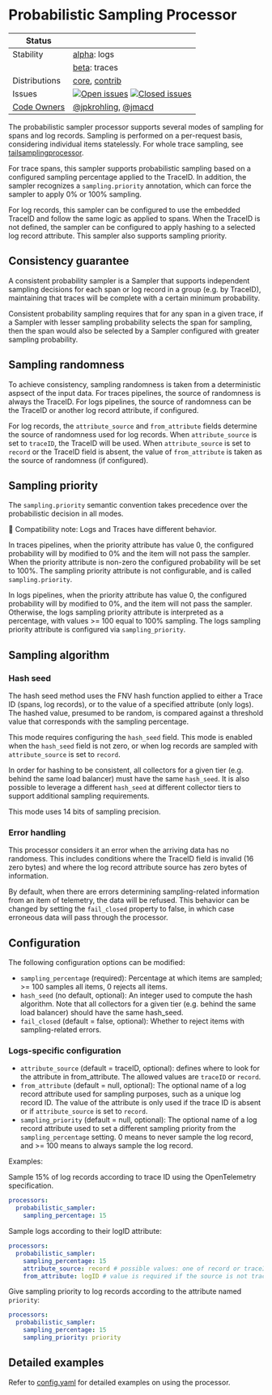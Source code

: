 # Probabilistic Sampling Processor

<!-- status autogenerated section -->
| Status        |           |
| ------------- |-----------|
| Stability     | [alpha]: logs   |
|               | [beta]: traces   |
| Distributions | [core], [contrib] |
| Issues        | [![Open issues](https://img.shields.io/github/issues-search/open-telemetry/opentelemetry-collector-contrib?query=is%3Aissue%20is%3Aopen%20label%3Aprocessor%2Fprobabilisticsampler%20&label=open&color=orange&logo=opentelemetry)](https://github.com/open-telemetry/opentelemetry-collector-contrib/issues?q=is%3Aopen+is%3Aissue+label%3Aprocessor%2Fprobabilisticsampler) [![Closed issues](https://img.shields.io/github/issues-search/open-telemetry/opentelemetry-collector-contrib?query=is%3Aissue%20is%3Aclosed%20label%3Aprocessor%2Fprobabilisticsampler%20&label=closed&color=blue&logo=opentelemetry)](https://github.com/open-telemetry/opentelemetry-collector-contrib/issues?q=is%3Aclosed+is%3Aissue+label%3Aprocessor%2Fprobabilisticsampler) |
| [Code Owners](https://github.com/open-telemetry/opentelemetry-collector-contrib/blob/main/CONTRIBUTING.md#becoming-a-code-owner)    | [@jpkrohling](https://www.github.com/jpkrohling), [@jmacd](https://www.github.com/jmacd) |

[alpha]: https://github.com/open-telemetry/opentelemetry-collector#alpha
[beta]: https://github.com/open-telemetry/opentelemetry-collector#beta
[core]: https://github.com/open-telemetry/opentelemetry-collector-releases/tree/main/distributions/otelcol
[contrib]: https://github.com/open-telemetry/opentelemetry-collector-releases/tree/main/distributions/otelcol-contrib
<!-- end autogenerated section -->

The probabilistic sampler processor supports several modes of sampling
for spans and log records.  Sampling is performed on a per-request
basis, considering individual items statelessly.  For whole trace
sampling, see
[tailsamplingprocessor](../tailsamplingprocessor/README.md).

For trace spans, this sampler supports probabilistic sampling based on
a configured sampling percentage applied to the TraceID.  In addition,
the sampler recognizes a `sampling.priority` annotation, which can
force the sampler to apply 0% or 100% sampling.

For log records, this sampler can be configured to use the embedded
TraceID and follow the same logic as applied to spans.  When the
TraceID is not defined, the sampler can be configured to apply hashing
to a selected log record attribute.  This sampler also supports
sampling priority.

## Consistency guarantee

A consistent probability sampler is a Sampler that supports
independent sampling decisions for each span or log record in a group
(e.g. by TraceID), maintaining that traces will be complete with a
certain minimum probability.

Consistent probability sampling requires that for any span in a given
trace, if a Sampler with lesser sampling probability selects the span
for sampling, then the span would also be selected by a Sampler
configured with greater sampling probability.

## Sampling randomness

To achieve consistency, sampling randomness is taken from a
deterministic aspsect of the input data.  For traces pipelines, the
source of randomness is always the TraceID.  For logs pipelines, the
source of randomness can be the TraceID or another log record
attribute, if configured.

For log records, the `attribute_source` and `from_attribute` fields determine the
source of randomness used for log records.  When `attribute_source` is
set to `traceID`, the TraceID will be used.  When `attribute_source`
is set to `record` or the TraceID field is absent, the value of
`from_attribute` is taken as the source of randomness (if configured).

## Sampling priority

The `sampling.priority` semantic convention takes precedence over the
probabilistic decision in all modes.

🛑 Compatibility note: Logs and Traces have different behavior.

In traces pipelines, when the priority attribute has value 0, the
configured probability will by modified to 0% and the item will not
pass the sampler.  When the priority attribute is non-zero the
configured probability will be set to 100%.  The sampling priority
attribute is not configurable, and is called `sampling.priority`.

In logs pipelines, when the priority attribute has value 0, the
configured probability will by modified to 0%, and the item will not
pass the sampler.  Otherwise, the logs sampling priority attribute is
interpreted as a percentage, with values >= 100 equal to 100%
sampling.  The logs sampling priority attribute is configured via
`sampling_priority`.

## Sampling algorithm

### Hash seed

The hash seed method uses the FNV hash function applied to either a
Trace ID (spans, log records), or to the value of a specified
attribute (only logs).  The hashed value, presumed to be random, is
compared against a threshold value that corresponds with the sampling
percentage.

This mode requires configuring the `hash_seed` field.  This mode is
enabled when the `hash_seed` field is not zero, or when log records
are sampled with `attribute_source` is set to `record`.

In order for hashing to be consistent, all collectors for a given tier
(e.g. behind the same load balancer) must have the same
`hash_seed`. It is also possible to leverage a different `hash_seed`
at different collector tiers to support additional sampling
requirements.

This mode uses 14 bits of sampling precision.

### Error handling

This processor considers it an error when the arriving data has no
randomess.  This includes conditions where the TraceID field is
invalid (16 zero bytes) and where the log record attribute source has
zero bytes of information.

By default, when there are errors determining sampling-related
information from an item of telemetry, the data will be refused.  This
behavior can be changed by setting the `fail_closed` property to
false, in which case erroneous data will pass through the processor.

## Configuration

The following configuration options can be modified:

- `sampling_percentage` (required): Percentage at which items are sampled; >= 100 samples all items, 0 rejects all items.
- `hash_seed` (no default, optional): An integer used to compute the hash algorithm. Note that all collectors for a given tier (e.g. behind the same load balancer) should have the same hash_seed.
- `fail_closed` (default = false, optional): Whether to reject items with sampling-related errors.

### Logs-specific configuration

- `attribute_source` (default = traceID, optional): defines where to look for the attribute in from_attribute. The allowed values are `traceID` or `record`.
- `from_attribute` (default = null, optional): The optional name of a log record attribute used for sampling purposes, such as a unique log record ID. The value of the attribute is only used if the trace ID is absent or if `attribute_source` is set to `record`.
- `sampling_priority` (default = null, optional): The optional name of a log record attribute used to set a different sampling priority from the `sampling_percentage` setting. 0 means to never sample the log record, and >= 100 means to always sample the log record.

Examples:

Sample 15% of log records according to trace ID using the OpenTelemetry
specification.

```yaml
processors:
  probabilistic_sampler:
    sampling_percentage: 15
```

Sample logs according to their logID attribute:

```yaml
processors:
  probabilistic_sampler:
    sampling_percentage: 15
    attribute_source: record # possible values: one of record or traceID
    from_attribute: logID # value is required if the source is not traceID
```

Give sampling priority to log records according to the attribute named
`priority`:

```yaml
processors:
  probabilistic_sampler:
    sampling_percentage: 15
    sampling_priority: priority
```

## Detailed examples

Refer to [config.yaml](./testdata/config.yaml) for detailed examples
on using the processor.
